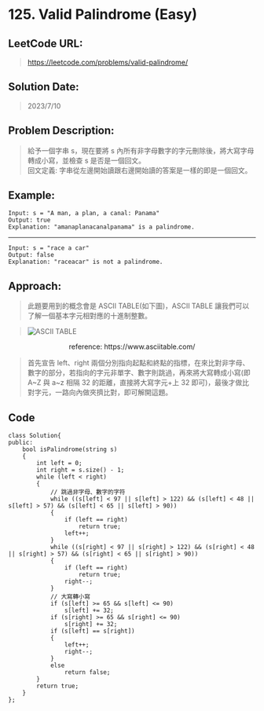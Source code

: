 # **125. Valid Palindrome (Easy)**

## **LeetCode URL:**

> https://leetcode.com/problems/valid-palindrome/

## **Solution Date:**

> 2023/7/10

## **Problem Description:**

> 給予一個字串 s，現在要將 s 內所有非字母數字的字元刪除後，將大寫字母轉成小寫，並檢查 s 是否是一個回文。  
> 回文定義: 字串從左邊開始讀跟右邊開始讀的答案是一樣的即是一個回文。

## **Example:**

    Input: s = "A man, a plan, a canal: Panama"
    Output: true
    Explanation: "amanaplanacanalpanama" is a palindrome.

---

    Input: s = "race a car"
    Output: false
    Explanation: "raceacar" is not a palindrome.

## **Approach:**

> 此題要用到的概念會是 ASCII TABLE(如下圖)，ASCII TABLE 讓我們可以了解一個基本字元相對應的十進制整數。

> ![ASCII TABLE](https://www.asciitable.com/asciifull.gif)

<center>reference: https://www.asciitable.com/</center>

> 首先宣告 left、right 兩個分別指向起點和終點的指標，在來比對非字母、數字的部分，若指向的字元非單字、數字則跳過，再來將大寫轉成小寫(即 A~Z 與 a~z 相隔 32 的距離，直接將大寫字元+上 32 即可)，最後才做比對字元，一路向內做夾擠比對，即可解開這題。

## **Code**

    class Solution{
    public:
        bool isPalindrome(string s)
        {
            int left = 0;
            int right = s.size() - 1;
            while (left < right)
            {
                // 跳過非字母、數字的字符
                while ((s[left] < 97 || s[left] > 122) && (s[left] < 48 || s[left] > 57) && (s[left] < 65 || s[left] > 90))
                {
                    if (left == right)
                        return true;
                    left++;
                }
                while ((s[right] < 97 || s[right] > 122) && (s[right] < 48 || s[right] > 57) && (s[right] < 65 || s[right] > 90))
                {
                    if (left == right)
                        return true;
                    right--;
                }
                // 大寫轉小寫
                if (s[left] >= 65 && s[left] <= 90)
                    s[left] += 32;
                if (s[right] >= 65 && s[right] <= 90)
                    s[right] += 32;
                if (s[left] == s[right])
                {
                    left++;
                    right--;
                }
                else
                    return false;
            }
            return true;
        }
    };
